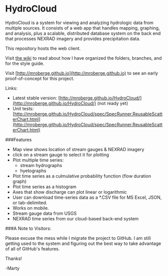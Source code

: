 HydroCloud
==========
HydroCloud is a system for viewing and analyzing hydrologic data from multiple sources. It consists of a web app that handles mapping, graphing, and analysis, plus a scalable, distributed database system on the back end that processes NEXRAD imagery and provides precipitation data.

This repository hosts the web client.

Visit [the wiki](https://github.com/mroberge/HydroCloud/wiki) to read about how I have organized the folders, branches, and for the style guide.

Visit [http://mroberge.github.io](http://mroberge.github.io) to see an early proof-of-concept for this project. 

Links:
* Latest stable version: [http://mroberge.github.io/HydroCloud/](http://mroberge.github.io/HydroCloud/) (not ready yet)
* Unit tests: [http://mroberge.github.io/HydroCloud/spec/SpecRunner.ReusableScatterChart.html](http://mroberge.github.io/HydroCloud/spec/SpecRunner.ReusableScatterChart.html)

###Features
* Map view shows location of stream gauges & NEXRAD imagery
* click on a stream gauge to select it for plotting
* Plot multiple time series:
  * stream hydrographs
  * hyetographs
* Plot time series as a culmulative probability function (flow duration graph)
* Plot time series as a histogram
* Axes that show discharge can plot linear or logarithmic
* User can download time-series data as a *.CSV file for MS Excel, JSON, or tab-delimited.
* Works on mobile.
* Stream gauge data from USGS
* NEXRAD time series from our cloud-based back-end system

###A Note to Visitors:

Please excuse the mess while I migrate the project to GitHub. I am still getting used to the system and figuring out the best way to take advantage of all of GitHub's features.

Thanks!

-Marty

